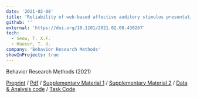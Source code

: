 ```yaml
---
date: '2021-02-08'
title: 'Reliability of web-based affective auditory stimulus presentation'
github: ''
external: 'https://doi.org/10.1101/2021.02.08.430267'
tech:
  - Seow, T. X.F.
  - Hauser, T. U.
company: 'Behavior Research Methods'
showInProjects: true
---
```


Behavior Research Methods (2021)

[Preprint](https://doi.org/10.1101/2021.02.08.430267) / [Pdf](/files/2021-02-08-Reliability-of-web-based-auditory-stimulus-presentation.pdf) / [Supplementary Material 1](/files/2021-02-08-Reliability-of-web-based-supplementary1.pdf) / [Supplementary Material 2](/files/2021-02-08-Reliability-of-web-based-supplementary2.xlsx) / [Data & Analysis code](https://github.com/seowxft/audio-pilot-analysis) / [Task Code](https://github.com/seowxft/audio-pilot)
